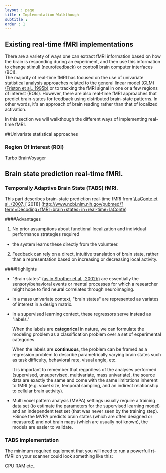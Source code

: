 ```yaml
---
layout : page
title : Implementation Walkthough
subtitle : 
order : 1
---
```

## Existing real-time fMRI implementations

There are a variety of ways one can extract fMRI information based on how the brain is responding during an experiment, and then
 use this information to change stimuli (neurofeedback) or controll brain computer interfaces (BCI).  
The majority of real-time fMRI has focused on the use of univariate statistical analysis approaches related to the general linear model
(GLM) [\(Friston et al., 1995b\)](http://spin.ecn.purdue.edu/fmri/PDFLibrary/FristonK_HBM_1995_2_189_210.pdf) or to tracking the 
fMRI signal in one or a few regions of interest (ROIs). However, there are also real-time fMRI approaches that predict brain-states for feedback using distributed brain-state patterns. In other words, it's an approach of brain reading rather than that of localized activation.

In this section we will walkthough the different ways of implementing real-time fMRI.




##Univariate statistical approaches


### Region Of Interest (ROI)


Turbo BrainVoyager



##  Brain state prediction real-time fMRI.


### Temporally Adaptive Brain State (TABS) fMRI.

This part describes brain-state prediction real-time fMRI from [\LaConte et al. (2007, ](http://www.ncbi.nlm.nih.gov/pubmed/17133383)[ 2011\)] (http://www.ncbi.nlm.nih.gov/pubmed/?term=Decoding+fMRI+brain+states+in+real-time+laConte)

####Advantages
1. No prior assumptions about functional localization and individual performance strategies required
+ the system learns these directly from the volunteer. 
2. Feedback can rely on a direct, intuitive translation of brain state, rather than a representation based on
increasing or decreasing local activity. 

####Highlights

+ "Brain states" [(as in Strother et al., 2002b)](http://www.ncbi.nlm.nih.gov/pubmed/11906218) are essentially the sensory/behavioral events or mental processes for which
a researcher might hope to find neural correlates through neuroimaging.
+ In a mass univariate context, "brain states" are represented as variates of interest in a design matrix. 
+ In a supervised learning context, these regressors serve instead as "labels." 

   When the labels are **categorical** in nature, we can formulate the modeling problem as a classification problem over a set of experimental
   categories. 

   When the labels are **continuous**, the problem can be framed as a regression problem to describe parametrically varying
brain states such as task difficulty, behavioral rate, visual angle, etc. 

   It is important to remember that regardless of the analyses performed
   (supervised, unsupervised, multivariate, mass univariate), the source
   data are exactly the same and come with the same limitations inherent
   to fMRI (e.g. voxel size, temporal sampling, and an indirect
   relationship to cellular brain activity). 

+ Multi voxel pattern analysis (MVPA) settings 
usually require a training data set (to estimate the parameters for the
supervised learning model) and an independent test set (that was
never seen by the training step). 
+Since the MVPA predicts brain states
(which are often designed or measured) and not brain maps (which
are usually not known), the models are easier to validate. 

 
 
### TABS implementation



The minimum required equipment that you will need to run a powerfull rt-fMRI on your scanner could look something like this:

CPU
RAM
etc.. 


